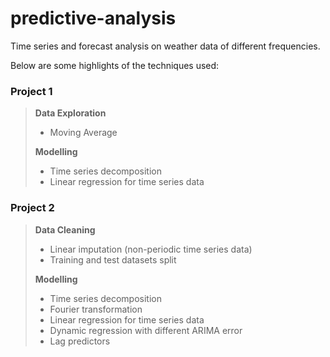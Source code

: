 # predictive-analysis

Time series and forecast analysis on weather data of different frequencies.  



Below are some highlights of the techniques used:

### Project 1

> **Data Exploration**
>
> * Moving Average
>
> **Modelling**
>
> * Time series decomposition
> * Linear regression for time series data





### Project 2

>  **Data Cleaning**
>
>  * Linear imputation (non-periodic time series data)
>  * Training and test datasets split
>
>  **Modelling**
>
>  * Time series decomposition
>  * Fourier transformation
>  * Linear regression for time series data
>  * Dynamic regression with different ARIMA error
>  * Lag predictors

